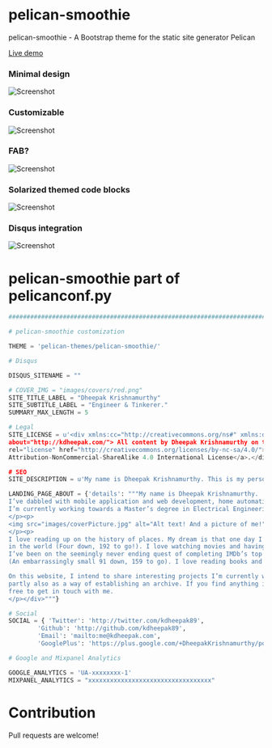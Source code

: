 # pelican-smoothie

pelican-smoothie - A Bootstrap theme for the static site generator Pelican

[Live demo](http://kdheepak.com)

### Minimal design

![Screenshot](https://raw.githubusercontent.com/kdheepak89/pelican-smoothie/master/screenshot1.png)

### Customizable

![Screenshot](https://raw.githubusercontent.com/kdheepak89/pelican-smoothie/master/screenshot2.png)

### FAB?

![Screenshot](https://raw.githubusercontent.com/kdheepak89/pelican-smoothie/master/screenshot3.png)

### Solarized themed code blocks

![Screenshot](https://raw.githubusercontent.com/kdheepak89/pelican-smoothie/master/screenshot4.png)

### Disqus integration

![Screenshot](https://raw.githubusercontent.com/kdheepak89/pelican-smoothie/master/screenshot5.png)


# pelican-smoothie part of pelicanconf.py

```python
############################################################################

# pelican-smoothie customization

THEME = 'pelican-themes/pelican-smoothie/'

# Disqus

DISQUS_SITENAME = ""

# COVER_IMG = "images/covers/red.png"
SITE_TITLE_LABEL = "Dheepak Krishnamurthy"
SITE_SUBTITLE_LABEL = "Engineer & Tinkerer."
SUMMARY_MAX_LENGTH = 5

# Legal
SITE_LICENSE = u'<div xmlns:cc="http://creativecommons.org/ns#" xmlns:dct="http://purl.org/dc/terms/"
about="http://kdheepak.com/"> All content by Dheepak Krishnamurthy on this page is licensed under a <a
rel="license" href="http://creativecommons.org/licenses/by-nc-sa/4.0/">Creative Commons
Attribution-NonCommercial-ShareAlike 4.0 International License</a>.</div>'

# SEO
SITE_DESCRIPTION = u'My name is Dheepak Krishnamurthy. This is my personal blog.'

LANDING_PAGE_ABOUT = {'details': """My name is Dheepak Krishnamurthy. 
I’ve dabbled with mobile application and web development, home automation and photography. 
I’m currently working towards a Master’s degree in Electrical Engineering.
</p><p>
<img src="images/coverPicture.jpg" alt="Alt text! And a picture of me!" style="width:100%">
</p><p>
I love reading up on the history of places. My dream is that one day I’d have travelled to every country
in the world (Four down, 192 to go!). I love watching movies and having discussions with friends about them. 
I’ve been on the seemingly never ending quest of completing IMDb’s top 250 movies of all time 
(An embarrassingly small 91 down, 159 to go). I love reading books and comic books. 

On this website, I intend to share interesting projects I’m currently working on or have worked on in the past,
partly also as a way of establishing an archive. If you find anything interesting, feel absolutely 
free to get in touch with me.
</p></div>"""}

# Social
SOCIAL = { 'Twitter': 'http://twitter.com/kdheepak89',
        'Github': 'http://github.com/kdheepak89',
        'Email': 'mailto:me@kdheepak.com',
        'GooglePlus': 'https://plus.google.com/+DheepakKrishnamurthy/posts'}

# Google and Mixpanel Analytics

GOOGLE_ANALYTICS = 'UA-xxxxxxxx-1'
MIXPANEL_ANALYTICS = "xxxxxxxxxxxxxxxxxxxxxxxxxxxxxxxxxx"
```

# Contribution

Pull requests are welcome!
